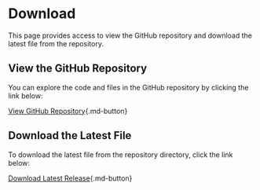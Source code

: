 # Download

This page provides access to view the GitHub repository and download the latest file from the repository.

## View the GitHub Repository

You can explore the code and files in the GitHub repository by clicking the link below:

[View GitHub Repository](https://github.com/bugfishtm/Amnesia-Cavelight){.md-button}

## Download the Latest File

To download the latest file from the repository directory, click the link below:

[Download Latest Release](https://github.com/bugfishtm/Amnesia-Cavelight/archive/refs/heads/main.zip){.md-button}